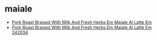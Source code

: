 # maiale

 * [Pork Roast Braised With Milk And Fresh Herbs Em Maiale Al Latte Em](../../index/p/pork-roast-braised-with-milk-and-fresh-herbs-em-maiale-al-latte-em-242034.json)
 * [Pork Roast Braised With Milk And Fresh Herbs Em Maiale Al Latte Em 242034](../../index/p/pork-roast-braised-with-milk-and-fresh-herbs-em-maiale-al-latte-em-242034.json)

